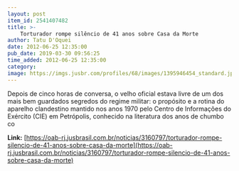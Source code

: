 ```yaml
---
layout: post
item_id: 2541407482
title: >-
    Torturador rompe silêncio de 41 anos sobre Casa da Morte
author: Tatu D'Oquei
date: 2012-06-25 12:35:00
pub_date: 2019-03-30 09:56:25
time_added: 2012-06-25 12:35:00
category: 
image: https://imgs.jusbr.com/profiles/68/images/1395946454_standard.jpg
---
```


Depois de cinco horas de conversa, o velho oficial estava livre de um dos mais bem guardados segredos do regime militar: o propósito e a rotina do aparelho clandestino mantido nos anos 1970 pelo Centro de Informações do Exército (CIE) em Petrópolis, conhecido na literatura dos anos de chumbo co

**Link:** [https://oab-rj.jusbrasil.com.br/noticias/3160797/torturador-rompe-silencio-de-41-anos-sobre-casa-da-morte](https://oab-rj.jusbrasil.com.br/noticias/3160797/torturador-rompe-silencio-de-41-anos-sobre-casa-da-morte)


